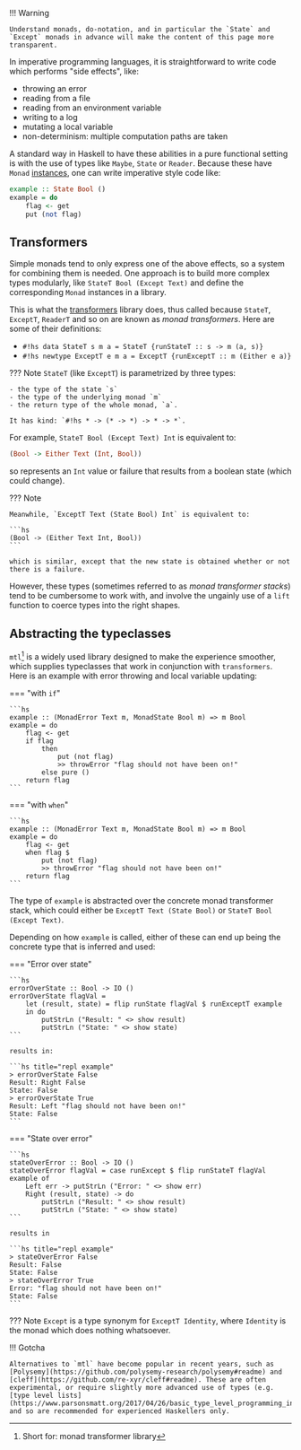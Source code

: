 !!! Warning

    Understand monads, do-notation, and in particular the `State` and `Except` monads in advance will make the content of this page more transparent.

In imperative programming languages, it is straightforward to write code which performs "side effects", like:

- throwing an error
- reading from a file
- reading from an environment variable
- writing to a log
- mutating a local variable
- non-determinism: multiple computation paths are taken

A standard way in Haskell to have these abilities in a pure functional setting is with the use of types like `Maybe`, `State` or `Reader`. Because these have `Monad` [instances](/typeclasses/survey/#monad), one can write imperative style code like:

```hs
example :: State Bool ()
example = do
    flag <- get
    put (not flag) 
```


## Transformers

Simple monads tend to only express one of the above effects, so a system for combining them is needed. One approach is to build more complex types modularly, like `StateT Bool (Except Text)` and define the corresponding `Monad` instances in a library.

This is what the [transformers](https://hackage.haskell.org/package/transformers) library does, thus called because `StateT`, `ExceptT`, `ReaderT` and so on are known as *monad transformers*. Here are some of their definitions:

- `#!hs data StateT s m a = StateT {runStateT :: s -> m (a, s)}`
- `#!hs newtype ExceptT e m a = ExceptT {runExceptT :: m (Either e a)}`

??? Note
    `StateT` (like `ExceptT`) is parametrized by three types:
    
    - the type of the state `s`
    - the type of the underlying monad `m`
    - the return type of the whole monad, `a`.

    It has kind: `#!hs * -> (* -> *) -> * -> *`.

For example, `StateT Bool (Except Text) Int` is equivalent to:

```hs 
(Bool -> Either Text (Int, Bool))
```

so represents an `Int` value or failure that results from a boolean state (which could change).

??? Note

    Meanwhile, `ExceptT Text (State Bool) Int` is equivalent to:

    ```hs 
    (Bool -> (Either Text Int, Bool))
    ```

    which is similar, except that the new state is obtained whether or not there is a failure.




However, these types (sometimes referred to as *monad transformer stacks*) tend to be cumbersome to work with, and involve the ungainly use of a `lift` function to coerce types into the right shapes.

## Abstracting the typeclasses

`mtl`[^1] is a widely used library designed to make the experience smoother, which supplies typeclasses that work in conjunction with `transformers`. Here is an example with error throwing and local variable updating:

=== "with `if`"

    ```hs
    example :: (MonadError Text m, MonadState Bool m) => m Bool
    example = do
        flag <- get
        if flag
            then 
                put (not flag) 
                >> throwError "flag should not have been on!"
            else pure ()
        return flag
    ```

=== "with `when`"

    ```hs
    example :: (MonadError Text m, MonadState Bool m) => m Bool
    example = do
        flag <- get
        when flag $ 
            put (not flag) 
            >> throwError "flag should not have been on!"
        return flag
    ```

The type of `example` is abstracted over the concrete monad transformer stack, which could either be `ExceptT Text (State Bool)` or `StateT Bool (Except Text)`. 

Depending on how `example` is called, either of these can end up being the concrete type that is inferred and used:

=== "Error over state"

    ```hs
    errorOverState :: Bool -> IO ()
    errorOverState flagVal = 
        let (result, state) = flip runState flagVal $ runExceptT example
        in do
            putStrLn ("Result: " <> show result)
            putStrLn ("State: " <> show state)
    ```

    results in:

    ```hs title="repl example"
    > errorOverState False
    Result: Right False
    State: False
    > errorOverState True
    Result: Left "flag should not have been on!"
    State: False
    ```
    

=== "State over error"

    ```hs 
    stateOverError :: Bool -> IO ()
    stateOverError flagVal = case runExcept $ flip runStateT flagVal example of
        Left err -> putStrLn ("Error: " <> show err)
        Right (result, state) -> do
            putStrLn ("Result: " <> show result)
            putStrLn ("State: " <> show state) 
    ```

    results in

    ```hs title="repl example"
    > stateOverError False
    Result: False
    State: False
    > stateOverError True
    Error: "flag should not have been on!"
    State: False
    ```


??? Note
    `Except` is a type synonym for `ExceptT Identity`, where `Identity` is the monad which does nothing whatsoever.


[^1]: Short for: monad transformer library

!!! Gotcha

    Alternatives to `mtl` have become popular in recent years, such as [Polysemy](https://github.com/polysemy-research/polysemy#readme) and [cleff](https://github.com/re-xyr/cleff#readme). These are often experimental, or require slightly more advanced use of types (e.g. [type level lists](https://www.parsonsmatt.org/2017/04/26/basic_type_level_programming_in_haskell.html)) and so are recommended for experienced Haskellers only.